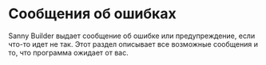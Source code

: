 # Сообщения об ошибках

Sanny Builder выдает сообщение об ошибке или предупреждение, если что-то идет не так. Этот раздел описывает все возможные сообщения и то, что программа ожидает от вас.

